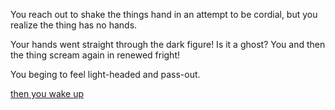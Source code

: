 You reach out to shake the things hand in an attempt to be cordial, but you
realize the thing has no hands.

Your hands went straight through the dark figure! Is it a ghost?
You and then the thing scream again in renewed fright!

You beging to feel light-headed and pass-out.

[then you wake up](wake/wake.md)
